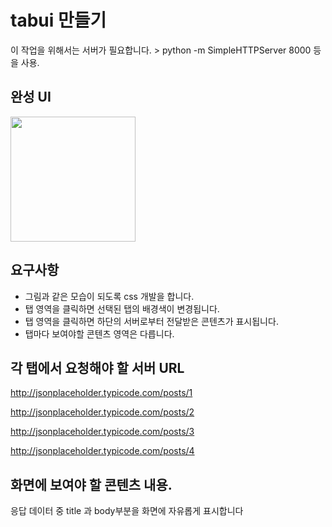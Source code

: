 # tabui 만들기

이 작업을 위해서는 서버가 필요합니다.
 \> python -m SimpleHTTPServer 8000 등을 사용.

## 완성 UI
<img src="https://github.com/code-squad/white-web-practice-code/blob/master/tabui/result/tabui.jpg" width="200px;">

## 요구사항
- 그림과 같은 모습이 되도록 css 개발을 합니다.
- 탭 영역을 클릭하면 선택된 탭의 배경색이 변경됩니다.
- 탭 영역을 클릭하면 하단의 서버로부터 전달받은 콘텐츠가 표시됩니다.
- 탭마다 보여야할 콘텐츠 영역은 다릅니다.


## 각 탭에서 요청해야 할 서버 URL
http://jsonplaceholder.typicode.com/posts/1

http://jsonplaceholder.typicode.com/posts/2

http://jsonplaceholder.typicode.com/posts/3

http://jsonplaceholder.typicode.com/posts/4

## 화면에 보여야 할 콘텐츠 내용.
응답 데이터 중 title 과 body부분을 화면에 자유롭게 표시합니다